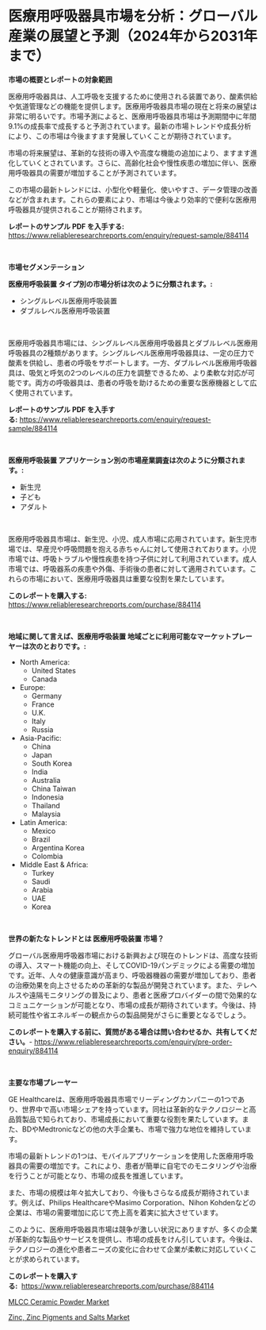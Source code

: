 <p><h1>医療用呼吸器具市場を分析：グローバル産業の展望と予測（2024年から2031年まで）</h1></p><p><strong>市場の概要とレポートの対象範囲</strong></p>
<p><p>医療用呼吸器具は、人工呼吸を支援するために使用される装置であり、酸素供給や気道管理などの機能を提供します。医療用呼吸器具市場の現在と将来の展望は非常に明るいです。市場予測によると、医療用呼吸器具市場は予測期間中に年間9.1%の成長率で成長すると予測されています。最新の市場トレンドや成長分析により、この市場は今後ますます発展していくことが期待されています。</p><p>市場の将来展望は、革新的な技術の導入や高度な機能の追加により、ますます進化していくとされています。さらに、高齢化社会や慢性疾患の増加に伴い、医療用呼吸器具の需要が増加することが予測されています。</p><p>この市場の最新トレンドには、小型化や軽量化、使いやすさ、データ管理の改善などが含まれます。これらの要素により、市場は今後より効率的で便利な医療用呼吸器具が提供されることが期待されます。</p></p>
<p><strong>レポートのサンプル PDF を入手する:</strong> <a href="https://www.reliableresearchreports.com/enquiry/request-sample/884114">https://www.reliableresearchreports.com/enquiry/request-sample/884114</a></p>
<p>&nbsp;</p>
<p><strong>市場セグメンテーション</strong></p>
<p><strong>医療用呼吸装置 タイプ別の市場分析は次のように分類されます。:</strong></p>
<p><ul><li>シングルレベル医療用呼吸装置</li><li>ダブルレベル医療用呼吸装置</li></ul></p>
<p>&nbsp;</p>
<p><p>医療用呼吸器具市場には、シングルレベル医療用呼吸器具とダブルレベル医療用呼吸器具の2種類があります。シングルレベル医療用呼吸器具は、一定の圧力で酸素を供給し、患者の呼吸をサポートします。一方、ダブルレベル医療用呼吸器具は、吸気と呼気の2つのレベルの圧力を調整できるため、より柔軟な対応が可能です。両方の呼吸器具は、患者の呼吸を助けるための重要な医療機器として広く使用されています。</p></p>
<p><strong>レポートのサンプル PDF を入手する:</strong>&nbsp;<a href="https://www.reliableresearchreports.com/enquiry/request-sample/884114">https://www.reliableresearchreports.com/enquiry/request-sample/884114</a></p>
<p>&nbsp;</p>
<p><strong> 医療用呼吸装置 アプリケーション別の市場産業調査は次のように分類されます。:</strong></p>
<p><ul><li>新生児</li><li>子ども</li><li>アダルト</li></ul></p>
<p>&nbsp;</p>
<p><p>医療用呼吸器具市場は、新生児、小児、成人市場に応用されています。新生児市場では、早産児や呼吸問題を抱える赤ちゃんに対して使用されております。小児市場では、呼吸トラブルや慢性疾患を持つ子供に対して利用されています。成人市場では、呼吸器系の疾患や外傷、手術後の患者に対して適用されています。これらの市場において、医療用呼吸器具は重要な役割を果たしています。</p></p>
<p><strong>このレポートを購入する:</strong>&nbsp; <a href="https://www.reliableresearchreports.com/purchase/884114">https://www.reliableresearchreports.com/purchase/884114</a></p>
<p>&nbsp;</p>
<p><strong>地域に関して言えば、医療用呼吸装置 地域ごとに利用可能なマーケットプレーヤーは次のとおりです。:</strong></p>
<p><ul>
    <li>
        North America:
        <ul>
            <li>United States</li>
            <li>Canada</li>
        </ul>
    </li>
    <li>
        Europe:
        <ul>
            <li>Germany</li>
            <li>France</li>
            <li>U.K.</li>
            <li>Italy</li>
            <li>Russia</li>
        </ul>
    </li>
    <li>
        Asia-Pacific:
        <ul>
            <li>China</li>
            <li>Japan</li>
            <li>South Korea</li>
            <li>India</li>
            <li>Australia</li>
            <li>China Taiwan</li>
            <li>Indonesia</li>
            <li>Thailand</li>
            <li>Malaysia</li>
        </ul>
    </li>
    <li>
        Latin America:
        <ul>
            <li>Mexico</li>
            <li>Brazil</li>
            <li>Argentina Korea</li>
            <li>Colombia</li>
        </ul>
    </li>
    <li>
        Middle East & Africa:
        <ul>
            <li>Turkey</li>
            <li>Saudi</li>
            <li>Arabia</li>
            <li>UAE</li>
            <li>Korea</li>
        </ul>
    </li>
    </ul></p>
<p>&nbsp;</p>
<p><strong>世界の新たなトレンドとは 医療用呼吸装置 市場？</strong></p>
<p><p>グローバル医療用呼吸器市場における新興および現在のトレンドは、高度な技術の導入、スマート機能の向上、そしてCOVID-19パンデミックによる需要の増加です。近年、人々の健康意識が高まり、呼吸器機器の需要が増加しており、患者の治療効果を向上させるための革新的な製品が開発されています。また、テレヘルスや遠隔モニタリングの普及により、患者と医療プロバイダーの間で効果的なコミュニケーションが可能となり、市場の成長が期待されています。今後は、持続可能性や省エネルギーの観点からの製品開発がさらに重要となるでしょう。</p></p>
<p><strong>このレポートを購入する前に、質問がある場合は問い合わせるか、共有してください。</strong>- <a href="https://www.reliableresearchreports.com/enquiry/pre-order-enquiry/884114">https://www.reliableresearchreports.com/enquiry/pre-order-enquiry/884114</a></p>
<p>&nbsp;</p>
<p><strong>主要な市場プレーヤー</strong></p>
<p><p>GE Healthcareは、医療用呼吸器具市場でリーディングカンパニーの1つであり、世界中で高い市場シェアを持っています。同社は革新的なテクノロジーと高品質製品で知られており、市場成長において重要な役割を果たしています。また、BDやMedtronicなどの他の大手企業も、市場で強力な地位を維持しています。</p><p>市場の最新トレンドの1つは、モバイルアプリケーションを使用した医療用呼吸器具の需要の増加です。これにより、患者が簡単に自宅でのモニタリングや治療を行うことが可能となり、市場の成長を推進しています。</p><p>また、市場の規模は年々拡大しており、今後もさらなる成長が期待されています。例えば、Philips HealthcareやMasimo Corporation、Nihon Kohdenなどの企業は、市場の需要増加に応じて売上高を着実に拡大させています。</p><p>このように、医療用呼吸器具市場は競争が激しい状況にありますが、多くの企業が革新的な製品やサービスを提供し、市場の成長をけん引しています。今後は、テクノロジーの進化や患者ニーズの変化に合わせて企業が柔軟に対応していくことが求められています。</p></p>
<p><strong>このレポートを購入する:</strong>&nbsp;&nbsp;<a href="https://www.reliableresearchreports.com/purchase/884114">https://www.reliableresearchreports.com/purchase/884114</a></p>
<p><p><a href="https://gratis-rainforest-2ca.notion.site/MLCC-Ceramic-Powder-Market-Research-Report-Provides-thorough-Industry-Overview-which-offers-an-In-D-5ca26b0a4356439a90990c4d95c073d0">MLCC Ceramic Powder Market</a></p><p><a href="https://metal-farmhouse-e95.notion.site/Zinc-Zinc-Pigments-and-Salts-Market-Size-Global-Industry-Overview-Market-Segmentation-and-Forecas-603875bfa714414a8fa31b93fb6f4c44">Zinc, Zinc Pigments and Salts Market</a></p></p>
